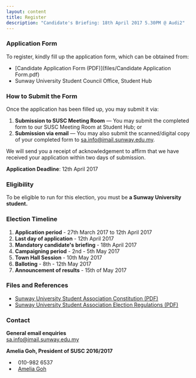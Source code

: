 ```yaml
---
layout: content
title: Register
description: "Candidate's Briefing: 18th April 2017 5.30PM @ Audi2"
---
```


### Application Form
To register, kindly fill up the application form, which can be obtained from:
* [Candidate Application Form (PDF)](files/Candidate Application Form.pdf)
* Sunway University Student Council Office, Student Hub

### How to Submit the Form
Once the application has been filled up, you may submit it via:

1. __Submission to SUSC Meeting Room__ — You may submit the completed form to our SUSC Meeting Room at Student Hub; or
2. __Submission via email__ — You may also submit the scanned/digital copy of your completed form to [sa.info@imail.sunway.edu.my](mailto:sa.info@imail.sunway.edu.my).

We will send you a receipt of acknowledgement to affirm that we have received your application within two days of submission.

__Application Deadline__: 12th April 2017

### Eligibility
To be eligible to run for this election, you must be __a Sunway University student.__

### Election Timeline
1. __Application period__ - 
27th March 2017 to 12th April 2017
2. __Last day of application__  -
12th April 2017
3. __Mandatory candidate's briefing__ -
18th April 2017
4. __Campaigning period__ -
2nd - 5th May 2017
5. __Town Hall Session__ -
10th May 2017
6. __Balloting__  - 
8th - 12th May 2017
7. __Announcement of results__ -
15th of May 2017


### Files and References
* [Sunway University Student Association Constitution (PDF)](files/SUSA_Constitution.pdf)
* [Sunway University Student Association Election Regulations (PDF)](files/SUSA_ElectionRegulations.pdf)

### Contact

__General email enquiries__  
<a href="mailto:sa.info@imail.sunway.edu.my">sa.info@imail.sunway.edu.my</a>

__Amelia Goh, President of SUSC 2016/2017__

* <i class="fa fa-phone-square"></i>&nbsp;&nbsp;010-982 6537
* <i class="fa fa-facebook-square"></i>&nbsp;&nbsp;<a href="https://www.facebook.com/gsyyn">Amelia Goh</a>




<!---
__Raymond Aw, General Secretary of SUSC 2016/2017__

* <i class="fa fa-phone-square"></i>&nbsp;&nbsp;014-3039048
* <i class="fa fa-facebook-square"></i>&nbsp;&nbsp;<a href="https://www.facebook.com/jamesssooi">James Ooi</a>
* <i class="fa fa-twitter-square"></i>&nbsp;&nbsp;<a href="https://www.twitter.com/jamesssooi">@jamesssooi</a>

-->